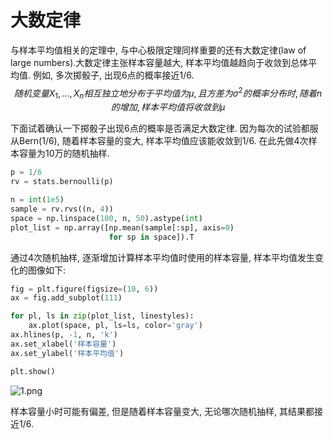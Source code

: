 # 大数定律
与样本平均值相关的定理中, 与中心极限定理同样重要的还有大数定律(law of large numbers).大数定律主张样本容量越大, 样本平均值越趋向于收敛到总体平均值. 例如, 多次掷骰子, 出现6点的概率接近1/6.
$$
随机变量X_1,...,X_n相互独立地分布于平均值为\mu,且方差为\sigma^2的概率分布时, 随着n的增加, 样本平均值将收敛到\mu
$$

下面试着确认一下掷骰子出现6点的概率是否满足大数定律. 因为每次的试验都服从Bern(1/6), 随着样本容量的变大, 样本平均值应该能收敛到1/6.
在此先做4次样本容量为10万的随机抽样.
```python
p = 1/6
rv = stats.bernoulli(p)

n = int(1e5)
sample = rv.rvs((n, 4))
space = np.linspace(100, n, 50).astype(int)
plot_list = np.array([np.mean(sample[:sp], axis=0)
                      for sp in space]).T
```
通过4次随机抽样, 逐渐增加计算样本平均值时使用的样本容量, 样本平均值发生变化的图像如下:
```python
fig = plt.figure(figsize=(10, 6))
ax = fig.add_subplot(111)

for pl, ls in zip(plot_list, linestyles):
    ax.plot(space, pl, ls=ls, color='gray')
ax.hlines(p, -1, n, 'k')
ax.set_xlabel('样本容量')
ax.set_ylabel('样本平均值')

plt.show()
```
![1.png](1.png)

样本容量小时可能有偏差, 但是随着样本容量变大, 无论哪次随机抽样, 其结果都接近1/6.
